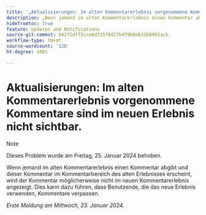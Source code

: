 ```yaml
---
title: '„Aktualisierungen: Im alten Kommentarerlebnis vorgenommene Kommentare sind im neuen Erlebnis nicht sichtbar.“'
description: „Wenn jemand im alten Kommentarerlebnis einen Kommentar abgibt und dieser Kommentar im Kommentarbereich des alten Erlebnisses erscheint, wird der Kommentar möglicherweise nicht im neuen Kommentarerlebnis angezeigt. Dies kann dazu führen, dass Benutzende, die das neue Erlebnis verwenden, Kommentare verpassen.“
hidefromtoc: true
feature: Updates and Notifications
source-git-commit: b6271df75cce6d725f6d27b479b0eb31b8991acb
workflow-type: tm+mt
source-wordcount: '126'
ht-degree: 100%

---
```



# Aktualisierungen: Im alten Kommentarerlebnis vorgenommene Kommentare sind im neuen Erlebnis nicht sichtbar.

>[!NOTE]
>
>Dieses Problem wurde am Freitag, 25. Januar 2024 behoben.

Wenn jemand im alten Kommentarerlebnis einen Kommentar abgibt und dieser Kommentar im Kommentarbereich des alten Erlebnisses erscheint, wird der Kommentar möglicherweise nicht im neuen Kommentarerlebnis angezeigt. Dies kann dazu führen, dass Benutzende, die das neue Erlebnis verwenden, Kommentare verpassen.


_Erste Meldung am Mittwoch, 23. Januar 2024._
